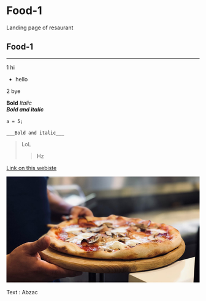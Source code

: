 # Food-1
Landing page of resaurant
## Food-1
---
1 hi
  * hello

2 bye

__Bold__
_Italic_ \
___Bold and italic___

```
a = 5;
```
    ___Bold and italic___

> LoL
> > Hz

[Link on this webiste](https://k-a-webdev.github.io/Food-1/)

![Some image](images/img1.jpg)

Text
: Abzac
